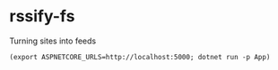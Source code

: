 # rssify-fs

Turning sites into feeds

```
(export ASPNETCORE_URLS=http://localhost:5000; dotnet run -p App)
```